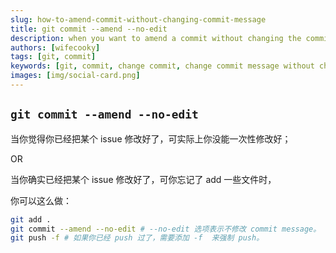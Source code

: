 ```yaml
---
slug: how-to-amend-commit-without-changing-commit-message
title: git commit --amend --no-edit
description: when you want to amend a commit without changing the commit message
authors: [wifecooky]
tags: [git, commit]
keywords: [git, commit, change commit, change commit message without changing commit message]
images: [img/social-card.png]
---
```


## `git commit --amend --no-edit`

当你觉得你已经把某个 issue 修改好了，可实际上你没能一次性修改好；

OR

当你确实已经把某个 issue 修改好了，可你忘记了 add 一些文件时，

你可以这么做：

```bash
git add .
git commit --amend --no-edit # --no-edit 选项表示不修改 commit message。
git push -f # 如果你已经 push 过了，需要添加 -f  来强制 push。
```
